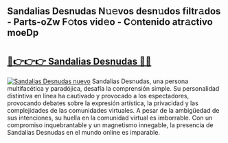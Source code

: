 ## Sandalias Desnudas N𝚞𝚎vos desn𝚞dos filtr𝚊dos - Parts-oZw F𝚘tos vid𝚎o - C𝚘ntenido atr𝚊ctivo moeDp

# <h2><a href="http://mb7rwze.tromn.icu/?c=Sandalias+Desnudas">🔗👉👉👉 Sandalias Desnudas 🔗🔗</a></h2>

[![Sandalias Desnudas nuevo](https://i.imgur.com/pEAQMta.gif)](http://mb7rwze.tromn.icu/?c=Sandalias+Desnudas)
Sandalias Desnudas, una persona multifacética y paradójica, desafía la comprensión simple. Su personalidad distintiva en línea ha cautivado y provocado a los espectadores, provocando debates sobre la expresión artística, la privacidad y las complejidades de las comunidades virtuales. A pesar de la ambigüedad de sus intenciones, su huella en la comunidad virtual es imborrable. Con un compromiso inquebrantable y un magnetismo innegable, la presencia de Sandalias Desnudas en el mundo online es imparable.
